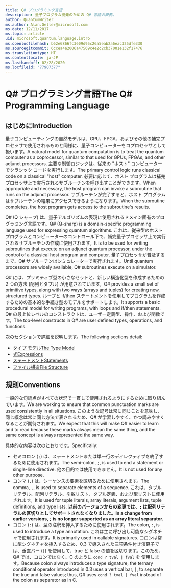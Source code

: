 ```yaml
---
title: Q# プログラミング言語
description: 量子プログラム開発のための Q# 言語の概要。
author: QuantumWriter
ms.author: Alan.Geller@microsoft.com
ms.date: 12/11/2017
ms.topic: article
uid: microsoft.quantum.language.intro
ms.openlocfilehash: b62e6866fc3609d95c26a5eab2a6eac325dfe330
ms.sourcegitcommit: 6ccea4a2006a47569c4e2c2cb37001e132f17476
ms.translationtype: HT
ms.contentlocale: ja-JP
ms.lasthandoff: 02/28/2020
ms.locfileid: "77907377"
---
```

# <a name="the-q-programming-language"></a><span data-ttu-id="e0891-103">Q# プログラミング言語</span><span class="sxs-lookup"><span data-stu-id="e0891-103">The Q# Programming Language</span></span>

## <a name="introduction"></a><span data-ttu-id="e0891-104">はじめに</span><span class="sxs-lookup"><span data-stu-id="e0891-104">Introduction</span></span>

<span data-ttu-id="e0891-105">量子コンピューティングの自然モデルは、GPU、FPGA、およびその他の補完プロセッサで使用されるものと同様に、量子コンピューターをコプロセッサとして扱います。</span><span class="sxs-lookup"><span data-stu-id="e0891-105">A natural model for quantum computation is to treat the quantum computer as a coprocessor, similar to that used for GPUs, FPGAs, and other adjunct processors.</span></span>
<span data-ttu-id="e0891-106">主要な制御ロジックは、従来の "ホスト" コンピューターでクラシック コードを実行します。</span><span class="sxs-lookup"><span data-stu-id="e0891-106">The primary control logic runs classical code on a classical "host" computer.</span></span>
<span data-ttu-id="e0891-107">必要に応じて、ホスト プログラムは補完プロセッサ上で実行されるサブルーチンを呼び出すことができます。</span><span class="sxs-lookup"><span data-stu-id="e0891-107">When appropriate and necessary, the host program can invoke a subroutine that runs on the adjunct processor.</span></span>
<span data-ttu-id="e0891-108">サブルーチンが完了すると、ホスト プログラムはサブルーチンの結果にアクセスできるようになります。</span><span class="sxs-lookup"><span data-stu-id="e0891-108">When the subroutine completes, the host program gets access to the subroutine's results.</span></span>

<span data-ttu-id="e0891-109">Q# (Q シャープ) は、量子アルゴリズムの表現に使用されるドメイン固有のプログラミング言語です。</span><span class="sxs-lookup"><span data-stu-id="e0891-109">Q# (Q-sharp) is a domain-specific programming language used for expressing quantum algorithms.</span></span>
<span data-ttu-id="e0891-110">これは、従来型のホスト プログラムとコンピューターのコントロール下で、補完量子プロセッサ上で実行されるサブルーチンの作成に使用されます。</span><span class="sxs-lookup"><span data-stu-id="e0891-110">It is to be used for writing subroutines that execute on an adjunct quantum processor, under the control of a classical host program and computer.</span></span>
<span data-ttu-id="e0891-111">量子プロセッサが普及するまで、Q# サブルーチンはシミュレーターで実行されます。</span><span class="sxs-lookup"><span data-stu-id="e0891-111">Until quantum processors are widely available, Q# subroutines execute on a simulator.</span></span>

<span data-ttu-id="e0891-112">Q# には、プリミティブ型の小さなセットと、新しい構造化型を作成するための 2 つの方法 (配列とタプル) が用意されています。</span><span class="sxs-lookup"><span data-stu-id="e0891-112">Q# provides a small set of primitive types, along with two ways (arrays and tuples) for creating new, structured types.</span></span>
<span data-ttu-id="e0891-113">ループと if/then ステートメントを使用してプログラムを作成するための基本的な手続き型のモデルをサポートします。</span><span class="sxs-lookup"><span data-stu-id="e0891-113">It supports a basic procedural model for writing programs, with loops and if/then statements.</span></span>
<span data-ttu-id="e0891-114">Q# の最上位レベルのコンストラクトは、ユーザー定義型、操作、および関数です。</span><span class="sxs-lookup"><span data-stu-id="e0891-114">The top-level constructs in Q# are user defined types, operations, and functions.</span></span>

<span data-ttu-id="e0891-115">次のセクションで詳細を説明します。</span><span class="sxs-lookup"><span data-stu-id="e0891-115">The following sections detail:</span></span>
- [<span data-ttu-id="e0891-116">タイプ モデル</span><span class="sxs-lookup"><span data-stu-id="e0891-116">The Type Model</span></span>](xref:microsoft.quantum.language.type-model)
- [<span data-ttu-id="e0891-117">式</span><span class="sxs-lookup"><span data-stu-id="e0891-117">Expressions</span></span>](xref:microsoft.quantum.language.expressions)
- [<span data-ttu-id="e0891-118">ステートメント</span><span class="sxs-lookup"><span data-stu-id="e0891-118">Statements</span></span>](xref:microsoft.quantum.language.statements)
- [<span data-ttu-id="e0891-119">ファイル構造</span><span class="sxs-lookup"><span data-stu-id="e0891-119">File Structure</span></span>](xref:microsoft.quantum.language.file-structure)

## <a name="conventions"></a><span data-ttu-id="e0891-120">規則</span><span class="sxs-lookup"><span data-stu-id="e0891-120">Conventions</span></span>

<span data-ttu-id="e0891-121">一般的な句読点がすべての状況で一貫して使用されるようにするために取り組んでいます。</span><span class="sxs-lookup"><span data-stu-id="e0891-121">We are working to ensure that common punctuation marks are used consistently in all situations.</span></span>
<span data-ttu-id="e0891-122">このような記号は常に同じことを意味し、同じ概念は常に同じ方法で表されるため、Q# が学習しやすく、かつ読みやすくなることが期待されます。</span><span class="sxs-lookup"><span data-stu-id="e0891-122">We expect that this will make Q# easier to learn and to read because these marks always mean the same thing, and the same concept is always represented the same way.</span></span>

<span data-ttu-id="e0891-123">具体的な内容は次のとおりです。</span><span class="sxs-lookup"><span data-stu-id="e0891-123">Specifically:</span></span>

- <span data-ttu-id="e0891-124">セミコロン (`;`) は、ステートメントまたは単一行のディレクティブを終了するために使用されます。</span><span class="sxs-lookup"><span data-stu-id="e0891-124">The semi-colon, `;`, is used to end a statement or single-line directive.</span></span>
  <span data-ttu-id="e0891-125">他の目的では使用できません。</span><span class="sxs-lookup"><span data-stu-id="e0891-125">It is not used for any other purpose.</span></span>
- <span data-ttu-id="e0891-126">コンマ (`,`) は、シーケンスの要素を区切るために使用されます。</span><span class="sxs-lookup"><span data-stu-id="e0891-126">The comma, `,`, is used to separate elements of a sequence.</span></span> <span data-ttu-id="e0891-127">これは、タプル リテラル、配列リテラル、引数リスト、タプル定義、および型リストに使用されます。</span><span class="sxs-lookup"><span data-stu-id="e0891-127">It is used for tuple literals, array literals, argument lists, tuple definitions, and type lists.</span></span> <span data-ttu-id="e0891-128">**以前のバージョンからの変更では、`;` は配列リテラルの区切りとしてサポートされなくなりました。**</span><span class="sxs-lookup"><span data-stu-id="e0891-128">**In a change from earlier versions, `;` is no longer supported as an array literal separator.**</span></span>
- <span data-ttu-id="e0891-129">コロン (`:`) は、型の注釈を挿入するために使用されます。</span><span class="sxs-lookup"><span data-stu-id="e0891-129">The colon, `:`, is used to introduce a type annotation.</span></span> <span data-ttu-id="e0891-130">これは主に呼び出し可能なシグネチャで使用されます。</span><span class="sxs-lookup"><span data-stu-id="e0891-130">It is primarily used in callable signatures.</span></span>
  <span data-ttu-id="e0891-131">コロンは常に型シグネチャを挿入するため、0.3 で導入された三項条件付き演算子では、垂直バー (`|`) を使用して、true と false の値を区切ります。このため、Q# では、コロンではなく、C のように `cond ? tval | fval` を 使用します。</span><span class="sxs-lookup"><span data-stu-id="e0891-131">Because colon always introduces a type signature, the ternary conditional operator introduced in 0.3 uses a vertical bar, `|`, to separate the true and false values; thus, Q# uses `cond ? tval | fval` instead of the colon as separator as in C.</span></span>
  
